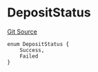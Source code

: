 # DepositStatus
[Git Source](https://github.com/Maia-DAO/test-env-V2/blob/84b5f9e8695c91ddb02f27bb3dfb1c652f55ced4/ulysses-omnichain/interfaces/IBranchBridgeAgent.sol)


```solidity
enum DepositStatus {
    Success,
    Failed
}
```

